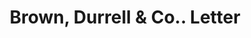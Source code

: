 ---
doi: 10.7916/D8TQ7CKJ
date_other: '1911'
date_other_textual: '1911'
form: correspondence
genre:
- Letters (correspondence)
name:
- Brown, Durrell & Co.
object_in_context_url: https://biggert.cul.columbia.edu/items/view/ave_biggert_00347
subject_hierarchical_geographic:
- Boston, Massachusetts, United States
subject_name:
- Brown, Durrell & Co.
title: Brown, Durrell & Co.. Letter
sort_title: Brown, Durrell & Co.. Letter
call_number: ave_biggert_00347
coordinates:
- 42.35805555555556,-71.06361111111111
pid: ave_biggert_00347
identifiers: ave_biggert_00347
canvas_id: ldpd:395621
permalink: "/items/ave_biggert_00347/"
layout: iiif-image-page
---